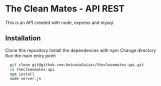 # The Clean Mates - API REST

This is an API created with node, express and mysql.
## Installation

Clone this repository
Install the dependences with npm
Change directory
Run the main entry point

```bash
  git clone git@github.com:AntonioGuizar/thecleanmates-api.git
  cd thecleanmates-api
  npm install
  node server.js
```
    